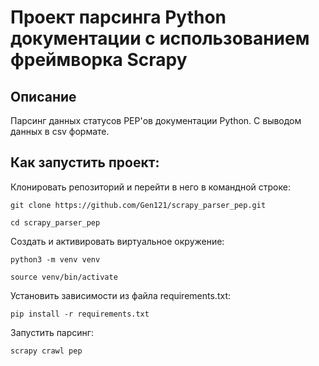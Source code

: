 # Проект парсинга Python документации с использованием фреймворка Scrapy

## Описание

Парсинг данных статусов PEP'ов документации Python. С выводом данных в csv формате.


## Как запустить проект:

Клонировать репозиторий и перейти в него в командной строке:

```
git clone https://github.com/Gen121/scrapy_parser_pep.git
```

```
cd scrapy_parser_pep
```

Cоздать и активировать виртуальное окружение:

```
python3 -m venv venv
```

```
source venv/bin/activate
```

Установить зависимости из файла requirements.txt:

```
pip install -r requirements.txt
```

Запустить парсинг:

```
scrapy crawl pep
```
